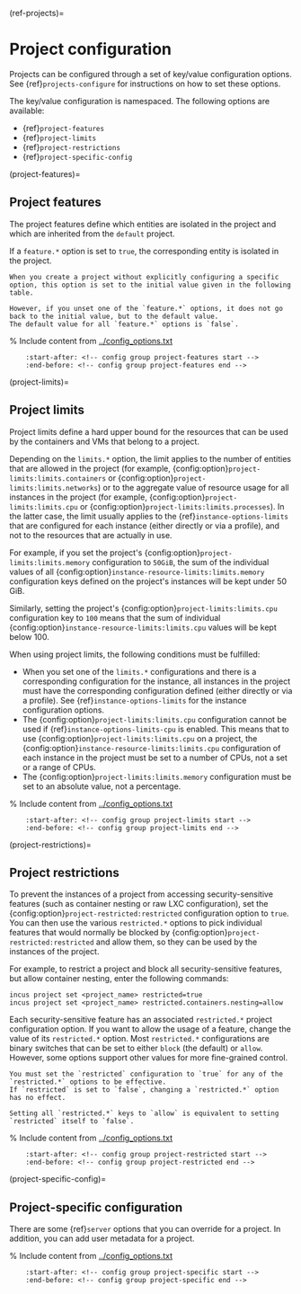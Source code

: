 (ref-projects)=
# Project configuration

Projects can be configured through a set of key/value configuration options.
See {ref}`projects-configure` for instructions on how to set these options.

The key/value configuration is namespaced.
The following options are available:

- {ref}`project-features`
- {ref}`project-limits`
- {ref}`project-restrictions`
- {ref}`project-specific-config`

(project-features)=
## Project features

The project features define which entities are isolated in the project and which are inherited from the `default` project.

If a `feature.*` option is set to `true`, the corresponding entity is isolated in the project.

```{note}
When you create a project without explicitly configuring a specific option, this option is set to the initial value given in the following table.

However, if you unset one of the `feature.*` options, it does not go back to the initial value, but to the default value.
The default value for all `feature.*` options is `false`.
```

% Include content from [../config_options.txt](../config_options.txt)
```{include} ../config_options.txt
    :start-after: <!-- config group project-features start -->
    :end-before: <!-- config group project-features end -->
```

(project-limits)=
## Project limits

Project limits define a hard upper bound for the resources that can be used by the containers and VMs that belong to a project.

Depending on the `limits.*` option, the limit applies to the number of entities that are allowed in the project (for example, {config:option}`project-limits:limits.containers` or {config:option}`project-limits:limits.networks`) or to the aggregate value of resource usage for all instances in the project (for example, {config:option}`project-limits:limits.cpu` or {config:option}`project-limits:limits.processes`).
In the latter case, the limit usually applies to the {ref}`instance-options-limits` that are configured for each instance (either directly or via a profile), and not to the resources that are actually in use.

For example, if you set the project's {config:option}`project-limits:limits.memory` configuration to `50GiB`, the sum of the individual values of all {config:option}`instance-resource-limits:limits.memory` configuration keys defined on the project's instances will be kept under 50 GiB.

Similarly, setting the project's {config:option}`project-limits:limits.cpu` configuration key to `100` means that the sum of individual {config:option}`instance-resource-limits:limits.cpu` values will be kept below 100.

When using project limits, the following conditions must be fulfilled:

- When you set one of the `limits.*` configurations and there is a corresponding configuration for the instance, all instances in the project must have the corresponding configuration defined (either directly or via a profile).
  See {ref}`instance-options-limits` for the instance configuration options.
- The {config:option}`project-limits:limits.cpu` configuration cannot be used if {ref}`instance-options-limits-cpu` is enabled.
  This means that to use {config:option}`project-limits:limits.cpu` on a project, the {config:option}`instance-resource-limits:limits.cpu` configuration of each instance in the project must be set to a number of CPUs, not a set or a range of CPUs.
- The {config:option}`project-limits:limits.memory` configuration must be set to an absolute value, not a percentage.

% Include content from [../config_options.txt](../config_options.txt)
```{include} ../config_options.txt
    :start-after: <!-- config group project-limits start -->
    :end-before: <!-- config group project-limits end -->
```

(project-restrictions)=
## Project restrictions

To prevent the instances of a project from accessing security-sensitive features (such as container nesting or raw LXC configuration), set the {config:option}`project-restricted:restricted` configuration option to `true`.
You can then use the various `restricted.*` options to pick individual features that would normally be blocked by {config:option}`project-restricted:restricted` and allow them, so they can be used by the instances of the project.

For example, to restrict a project and block all security-sensitive features, but allow container nesting, enter the following commands:

    incus project set <project_name> restricted=true
    incus project set <project_name> restricted.containers.nesting=allow

Each security-sensitive feature has an associated `restricted.*` project configuration option.
If you want to allow the usage of a feature, change the value of its `restricted.*` option.
Most `restricted.*` configurations are binary switches that can be set to either `block` (the default) or `allow`.
However, some options support other values for more fine-grained control.

```{note}
You must set the `restricted` configuration to `true` for any of the `restricted.*` options to be effective.
If `restricted` is set to `false`, changing a `restricted.*` option has no effect.

Setting all `restricted.*` keys to `allow` is equivalent to setting `restricted` itself to `false`.
```

% Include content from [../config_options.txt](../config_options.txt)
```{include} ../config_options.txt
    :start-after: <!-- config group project-restricted start -->
    :end-before: <!-- config group project-restricted end -->
```

(project-specific-config)=
## Project-specific configuration

There are some {ref}`server` options that you can override for a project.
In addition, you can add user metadata for a project.

% Include content from [../config_options.txt](../config_options.txt)
```{include} ../config_options.txt
    :start-after: <!-- config group project-specific start -->
    :end-before: <!-- config group project-specific end -->
```
